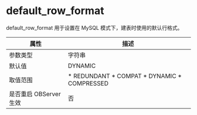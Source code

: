 default_row_format 
=======================================

default_row_format 用于设置在 MySQL 模式下，建表时使用的默认行格式。


|      **属性**      |                                                                                                  **描述**                                                                                                   |
|------------------|-----------------------------------------------------------------------------------------------------------------------------------------------------------------------------------------------------------|
| 参数类型             | 字符串                                                                                                                                                                                                       |
| 默认值              | DYNAMIC                                                                                                                                                                                                   |
| 取值范围             | * REDUNDANT   * COMPAT   * DYNAMIC   * COMPRESSED    |
| 是否重启 OBServer 生效 | 否                                                                                                                                                                                                         |



